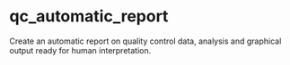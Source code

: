 # qc_automatic_report
Create an automatic report on quality control data, analysis and graphical output ready for human interpretation.
